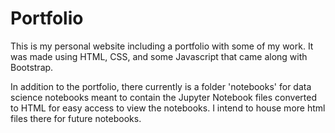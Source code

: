 # Portfolio

This is my personal website including a portfolio with some of my work.
It was made using HTML, CSS, and some Javascript that came along with Bootstrap.

In addition to the portfolio, there currently is a folder 'notebooks' for data science notebooks meant to contain the Jupyter Notebook files converted to HTML for easy access to view the notebooks. I intend to house more html files there for future notebooks. 
